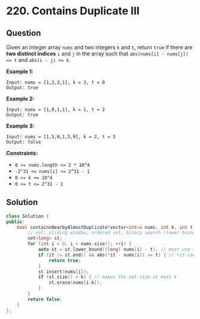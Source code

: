 # 220. Contains Duplicate III

## Question

Given an integer array `nums` and two integers `k` and `t`, return `true` if there are **two distinct indices** `i` and `j` in the array such that `abs(nums[i] - nums[j]) <= t` and `abs(i - j) <= k`.

**Example 1:**

```text
Input: nums = [1,2,3,1], k = 3, t = 0
Output: true
```

**Example 2:**

```text
Input: nums = [1,0,1,1], k = 1, t = 2
Output: true
```

**Example 3:**

```text
Input: nums = [1,5,9,1,5,9], k = 2, t = 3
Output: false
```

**Constraints:**

* `0 <= nums.length <= 2 * 10^4`
* `-2^31 <= nums[i] <= 2^31 - 1`
* `0 <= k <= 10^4`
* `0 <= t <= 2^31 - 1`

## Solution

```cpp
class Solution {
public:
    bool containsNearbyAlmostDuplicate(vector<int>& nums, int k, int t) {
        // sol: sliding window, ordered set, binary search (lower bound)
        set<long> st;
        for (int i = 0; i < nums.size(); ++i) {
            auto it = st.lower_bound((long) nums[i] - t); // must use set's lower bound function because set does not have random access iterator!
            if (it != st.end() && abs(*it - nums[i]) <= t) { // *it can be larger than nums[i] + t
                return true;
            }
            st.insert(nums[i]);
            if (st.size() > k) { // makes the set size at most k
                st.erase(nums[i-k]);
            }
        }
        return false;
    }
};
```


